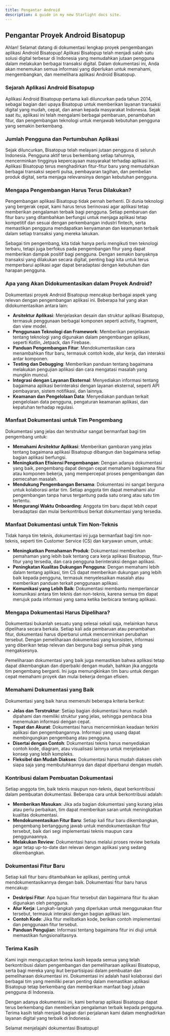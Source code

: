 ```yaml
---
title: Pengantar Android
description: A guide in my new Starlight docs site.
---
```

## Pengantar Proyek Android Bisatopup

Ahlan! Selamat datang di dokumentasi lengkap proyek pengembangan aplikasi Android Bisatopup! Aplikasi Bisatopup telah menjadi salah satu solusi digital terbesar di Indonesia yang memudahkan jutaan pengguna dalam melakukan berbagai transaksi digital. Dalam dokumentasi ini, Anda akan menemukan semua informasi yang diperlukan untuk memahami, mengembangkan, dan memelihara aplikasi Android Bisatopup.

### Sejarah Aplikasi Android Bisatopup

Aplikasi Android Bisatopup pertama kali diluncurkan pada tahun 2014, sebagai bagian dari upaya Bisatopup untuk memberikan layanan transaksi digital yang mudah, cepat, dan aman kepada masyarakat Indonesia. Sejak saat itu, aplikasi ini telah mengalami berbagai pembaruan, penambahan fitur, dan pengembangan teknologi untuk menjawab kebutuhan pengguna yang semakin berkembang.

### Jumlah Pengguna dan Pertumbuhan Aplikasi

Sejak diluncurkan, Bisatopup telah melayani jutaan pengguna di seluruh Indonesia. Pengguna aktif terus berkembang setiap tahunnya, mencerminkan tingginya kepercayaan masyarakat terhadap aplikasi ini. Aplikasi Bisatopup terus menghadirkan fitur-fitur baru yang memudahkan berbagai transaksi seperti pulsa, pembayaran tagihan, dan pembelian produk digital, serta menjaga relevansinya dengan kebutuhan pengguna.

### Mengapa Pengembangan Harus Terus Dilakukan?

Pengembangan aplikasi Bisatopup tidak pernah berhenti. Di dunia teknologi yang bergerak cepat, kami harus terus berinovasi agar aplikasi tetap memberikan pengalaman terbaik bagi pengguna. Setiap pembaruan dan fitur baru yang ditambahkan berfungsi untuk menjaga aplikasi tetap kompetitif dan sesuai dengan perkembangan industri fintech, serta memastikan pengguna mendapatkan kenyamanan dan keamanan terbaik dalam setiap transaksi yang mereka lakukan.

Sebagai tim pengembang, kita tidak hanya perlu mengikuti tren teknologi terbaru, tetapi juga berfokus pada pengembangan fitur yang dapat memberikan dampak positif bagi pengguna. Dengan semakin banyaknya transaksi yang dilakukan secara digital, penting bagi kita untuk terus memperbarui aplikasi agar dapat beradaptasi dengan kebutuhan dan harapan pengguna.

### Apa yang Akan Didokumentasikan dalam Proyek Android?

Dokumentasi proyek Android Bisatopup mencakup berbagai aspek yang relevan dengan pengembangan aplikasi ini. Beberapa hal yang akan didokumentasikan antara lain:

- **Arsitektur Aplikasi**: Menjelaskan desain dan struktur aplikasi Bisatopup, termasuk penggunaan berbagai komponen seperti activity, fragment, dan view model.
- **Penggunaan Teknologi dan Framework**: Memberikan penjelasan tentang teknologi yang digunakan dalam pengembangan aplikasi, seperti Kotlin, Jetpack, dan Firebase.
- **Panduan Pengembangan Fitur**: Mendokumentasikan cara menambahkan fitur baru, termasuk contoh kode, alur kerja, dan interaksi antar komponen.
- **Testing dan Debugging**: Memberikan panduan tentang bagaimana melakukan pengujian aplikasi dan cara mengatasi masalah yang mungkin muncul.
- **Integrasi dengan Layanan Eksternal**: Menyediakan informasi tentang bagaimana aplikasi berinteraksi dengan layanan eksternal, seperti API pembayaran, sistem notifikasi, dan lainnya.
- **Keamanan dan Pengelolaan Data**: Menyediakan panduan terkait pengelolaan data pengguna, pengaturan keamanan aplikasi, dan kepatuhan terhadap regulasi.

### Manfaat Dokumentasi untuk Tim Pengembang

Dokumentasi yang jelas dan terstruktur sangat bermanfaat bagi tim pengembang untuk:

- **Memahami Arsitektur Aplikasi**: Memberikan gambaran yang jelas tentang bagaimana aplikasi Bisatopup dibangun dan bagaimana setiap bagian aplikasi berfungsi.
- **Meningkatkan Efisiensi Pengembangan**: Dengan adanya dokumentasi yang baik, pengembang dapat dengan cepat memahami bagaimana fitur atau komponen bekerja, yang mempercepat proses pengembangan dan pemecahan masalah.
- **Mendukung Pengembangan Bersama**: Dokumentasi ini sangat berguna untuk kolaborasi antar tim. Setiap anggota tim dapat memahami alur pengembangan tanpa harus tergantung pada satu orang atau satu tim tertentu.
- **Mengurangi Waktu Onboarding**: Anggota tim baru dapat lebih cepat beradaptasi dan mulai berkontribusi berkat dokumentasi yang tersedia.

### Manfaat Dokumentasi untuk Tim Non-Teknis

Tidak hanya tim teknis, dokumentasi ini juga bermanfaat bagi tim non-teknis, seperti tim Customer Service (CS) dan karyawan umum, untuk:

- **Meningkatkan Pemahaman Produk**: Dokumentasi memberikan pemahaman yang lebih baik tentang cara kerja aplikasi Bisatopup, fitur-fitur yang tersedia, dan cara pengguna berinteraksi dengan aplikasi.
- **Peningkatan Kualitas Dukungan Pengguna**: Dengan memahami lebih dalam tentang aplikasi, tim CS dapat memberikan dukungan yang lebih baik kepada pengguna, termasuk menyelesaikan masalah atau memberikan panduan terkait penggunaan aplikasi.
- **Komunikasi yang Lebih Baik**: Dokumentasi membantu memperlancar komunikasi antara tim teknis dan non-teknis, karena semua tim dapat merujuk pada informasi yang sama ketika berbicara tentang aplikasi.

### Mengapa Dokumentasi Harus Dipelihara?

Dokumentasi bukanlah sesuatu yang selesai sekali saja, melainkan harus dipelihara secara berkala. Setiap kali ada pembaruan atau penambahan fitur, dokumentasi harus diperbarui untuk mencerminkan perubahan tersebut. Dengan pemeliharaan dokumentasi yang konsisten, informasi yang diberikan tetap relevan dan berguna bagi semua pihak yang mengaksesnya.

Pemeliharaan dokumentasi yang baik juga memastikan bahwa aplikasi tetap dapat dikembangkan dan diperbaiki dengan mudah, bahkan jika anggota tim pengembang berganti. Ini juga memungkinkan tim baru untuk dengan cepat memahami proyek dan mulai bekerja dengan efisien.

### Memahami Dokumentasi yang Baik

Dokumentasi yang baik harus memenuhi beberapa kriteria berikut:

- **Jelas dan Terstruktur**: Setiap bagian dokumentasi harus mudah dipahami dan memiliki struktur yang jelas, sehingga pembaca bisa menemukan informasi dengan cepat.
- **Tepat dan Akurat**: Dokumentasi harus mencerminkan keadaan terkini aplikasi dan pengembangannya. Informasi yang usang dapat membingungkan pengembang atau pengguna.
- **Disertai dengan Contoh**: Dokumentasi teknis harus menyediakan contoh kode, diagram, atau visualisasi lainnya untuk menjelaskan konsep yang lebih kompleks.
- **Fleksibel dan Mudah Diakses**: Dokumentasi harus mudah diakses oleh siapa saja yang membutuhkannya dan dapat diperbarui dengan mudah.

### Kontribusi dalam Pembuatan Dokumentasi

Setiap anggota tim, baik teknis maupun non-teknis, dapat berkontribusi dalam pembuatan dokumentasi. Beberapa cara untuk berkontribusi adalah:

- **Memberikan Masukan**: Jika ada bagian dokumentasi yang kurang jelas atau perlu perbaikan, tim dapat memberikan saran untuk meningkatkan kualitas dokumentasi.
- **Mendokumentasikan Fitur Baru**: Setiap kali fitur baru dikembangkan, pengembang bertanggung jawab untuk mendokumentasikan fitur tersebut, baik dari segi implementasi teknis maupun cara penggunaannya.
- **Melakukan Review**: Dokumentasi harus melalui proses review berkala agar tetap up-to-date dan relevan dengan aplikasi yang sedang dikembangkan.

### Dokumentasi Fitur Baru

Setiap kali fitur baru ditambahkan ke aplikasi, penting untuk mendokumentasikannya dengan baik. Dokumentasi fitur baru harus mencakup:

- **Deskripsi Fitur**: Apa tujuan fitur tersebut dan bagaimana fitur itu akan digunakan oleh pengguna.
- **Alur Kerja**: Langkah-langkah yang diperlukan untuk menggunakan fitur tersebut, termasuk interaksi dengan bagian aplikasi lain.
- **Contoh Kode**: Jika fitur melibatkan kode, berikan contoh implementasi dan penggunaan fitur tersebut.
- **Panduan Pengujian**: Informasi tentang bagaimana fitur ini diuji untuk memastikan fungsionalitasnya.

### Terima Kasih

Kami ingin mengucapkan terima kasih kepada semua yang telah berkontribusi dalam pengembangan dan pemeliharaan aplikasi Bisatopup, serta bagi mereka yang ikut berpartisipasi dalam pembuatan dan pemeliharaan dokumentasi ini. Dokumentasi ini adalah hasil kolaborasi dari berbagai tim yang memiliki peran penting dalam memastikan aplikasi Bisatopup tetap berkembang dan memberikan manfaat bagi jutaan pengguna di Indonesia.

Dengan adanya dokumentasi ini, kami berharap aplikasi Bisatopup dapat terus berkembang dan memberikan pengalaman terbaik kepada pengguna. Terima kasih telah menjadi bagian dari perjalanan kami dalam menghadirkan layanan digital yang terbaik di Indonesia.

Selamat menjelajahi dokumentasi Bisatopup!
